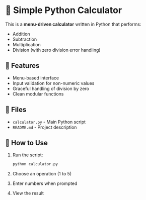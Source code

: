 # 🧮 Simple Python Calculator

This is a **menu-driven calculator** written in Python that performs:

- Addition
- Subtraction
- Multiplication
- Division (with zero division error handling)

## 🚀 Features

- Menu-based interface
- Input validation for non-numeric values
- Graceful handling of division by zero
- Clean modular functions

## 📂 Files

- `calculator.py` - Main Python script
- `README.md` - Project description

## 🧠 How to Use

1. Run the script:
   ```bash
   python calculator.py
2. Choose an operation (1 to 5)

3. Enter numbers when prompted

4. View the result